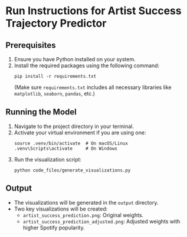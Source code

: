 # Run Instructions for Artist Success Trajectory Predictor

## Prerequisites
1. Ensure you have Python installed on your system.
2. Install the required packages using the following command:
   ```
   pip install -r requirements.txt
   ```
   (Make sure `requirements.txt` includes all necessary libraries like `matplotlib`, `seaborn`, `pandas`, etc.)

## Running the Model
1. Navigate to the project directory in your terminal.
2. Activate your virtual environment if you are using one:
   ```
   source .venv/bin/activate  # On macOS/Linux
   .venv\Scripts\activate     # On Windows
   ```
3. Run the visualization script:
   ```
   python code_files/generate_visualizations.py
   ```

## Output
- The visualizations will be generated in the `output` directory.
- Two key visualizations will be created:
  - `artist_success_prediction.png`: Original weights.
  - `artist_success_prediction_adjusted.png`: Adjusted weights with higher Spotify popularity.

